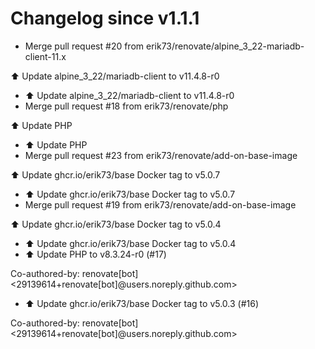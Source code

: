 # Changelog since v1.1.1
- Merge pull request #20 from erik73/renovate/alpine_3_22-mariadb-client-11.x

⬆️ Update alpine_3_22/mariadb-client to v11.4.8-r0 
- ⬆️ Update alpine_3_22/mariadb-client to v11.4.8-r0 
- Merge pull request #18 from erik73/renovate/php

⬆️ Update PHP 
- ⬆️ Update PHP 
- Merge pull request #23 from erik73/renovate/add-on-base-image

⬆️ Update ghcr.io/erik73/base Docker tag to v5.0.7 
- ⬆️ Update ghcr.io/erik73/base Docker tag to v5.0.7 
- Merge pull request #19 from erik73/renovate/add-on-base-image

⬆️ Update ghcr.io/erik73/base Docker tag to v5.0.4 
- ⬆️ Update ghcr.io/erik73/base Docker tag to v5.0.4 
- ⬆️ Update PHP to v8.3.24-r0 (#17)

Co-authored-by: renovate[bot] <29139614+renovate[bot]@users.noreply.github.com> 
- ⬆️ Update ghcr.io/erik73/base Docker tag to v5.0.3 (#16)

Co-authored-by: renovate[bot] <29139614+renovate[bot]@users.noreply.github.com> 
